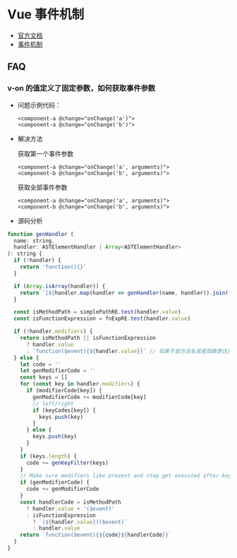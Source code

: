 # Vue 事件机制

- [官方文档](https://cn.vuejs.org/v2/guide/events.html)
- [事件机制](https://github.com/answershuto/learnVue/blob/master/docs/Vue%E4%BA%8B%E4%BB%B6%E6%9C%BA%E5%88%B6.MarkDown)

## FAQ

### v-on 的值定义了固定参数，如何获取事件参数

- 问题示例代码：

    ```vue
    <component-a @change="onChange('a')">
    <component-a @change="onChange('b')">
    ```

- 解决方法

    获取第一个事件参数

    ```vue
    <component-a @change="onChange('a', arguments)">
    <component-b @change="onChange('b', arguments)">
    ```

    获取全部事件参数

    ```vue
    <component-a @change="onChange('a', arguments)">
    <component-b @change="onChange('b', arguments)">
    ```

- 源码分析

```js
function genHandler (
  name: string,
  handler: ASTElementHandler | Array<ASTElementHandler>
): string {
  if (!handler) {
    return 'function(){}'
  }

  if (Array.isArray(handler)) {
    return `[${handler.map(handler => genHandler(name, handler)).join(',')}]`
  }

  const isMethodPath = simplePathRE.test(handler.value)
  const isFunctionExpression = fnExpRE.test(handler.value)

  if (!handler.modifiers) {
    return isMethodPath || isFunctionExpression
      ? handler.value
      : `function($event){${handler.value}}` // 如果不是方法名或者函数表达式，会在外面包一层 function, 第一个入参名就是 $event
  } else {
    let code = ''
    let genModifierCode = ''
    const keys = []
    for (const key in handler.modifiers) {
      if (modifierCode[key]) {
        genModifierCode += modifierCode[key]
        // left/right
        if (keyCodes[key]) {
          keys.push(key)
        }
      } else {
        keys.push(key)
      }
    }
    if (keys.length) {
      code += genKeyFilter(keys)
    }
    // Make sure modifiers like prevent and stop get executed after key filtering
    if (genModifierCode) {
      code += genModifierCode
    }
    const handlerCode = isMethodPath
      ? handler.value + '($event)'
      : isFunctionExpression
        ? `(${handler.value})($event)`
        : handler.value
    return `function($event){${code}${handlerCode}}`
  }
}
```